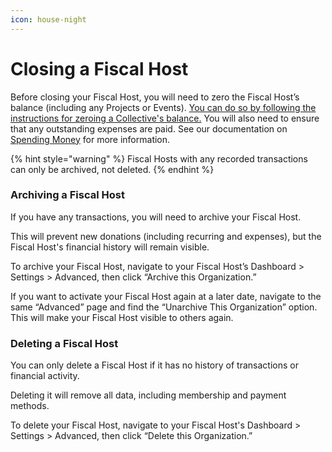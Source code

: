 ```yaml
---
icon: house-night
---
```


# Closing a Fiscal Host

Before closing your Fiscal Host, you will need to zero the Fiscal Host’s balance (including any Projects or Events).  [You can do so by following the instructions for zeroing a Collective's balance.](../collectives/closing-a-collective/zero-collective-balance.md) You will also need to ensure that any outstanding expenses are paid. See our documentation on [Spending Money](../collectives/spending-money/) for more information.

{% hint style="warning" %}
Fiscal Hosts with any recorded transactions can only be archived, not deleted.&#x20;
{% endhint %}

### Archiving a Fiscal Host

If you have any transactions, you will need to archive your Fiscal Host.

This will prevent new donations (including recurring and expenses), but the Fiscal Host's financial history will remain visible.

To archive your Fiscal Host, navigate to your Fiscal Host’s Dashboard > Settings > Advanced, then click “Archive this Organization.”&#x20;

If you want to activate your Fiscal Host again at a later date, navigate to the same “Advanced” page and find the “Unarchive This Organization” option. This will make your Fiscal Host visible to others again.

### Deleting a Fiscal Host

You can only delete a Fiscal Host if it has no history of transactions or financial activity.

Deleting it will remove all data, including membership and payment methods.

To delete your Fiscal Host, navigate to your Fiscal Host's Dashboard > Settings > Advanced, then click “Delete this Organization.”&#x20;
